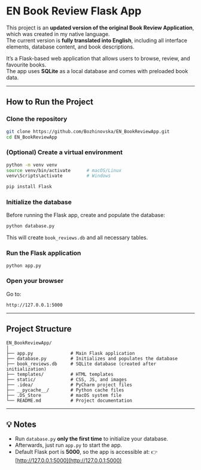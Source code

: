 # EN Book Review Flask App

This project is an **updated version of the original Book Review Application**, which was created in my native language.  
The current version is **fully translated into English**, including all interface elements, database content, and book descriptions.  

It’s a Flask-based web application that allows users to browse, review, and favourite books.  
The app uses **SQLite** as a local database and comes with preloaded book data.

---

## How to Run the Project

### Clone the repository
```bash
git clone https://github.com/Bozhinovska/EN_BookReviewApp.git
cd EN_BookReviewApp
````

### (Optional) Create a virtual environment

```bash
python -m venv venv
source venv/bin/activate      # macOS/Linux
venv\Scripts\activate         # Windows
```

```bash
pip install Flask
```

### Initialize the database

Before running the Flask app, create and populate the database:

```bash
python database.py
```

This will create `book_reviews.db` and all necessary tables.

### Run the Flask application

```bash
python app.py
```

### Open your browser

Go to:

```
http://127.0.0.1:5000
```

---

## Project Structure

```
EN_BookReviewApp/
│
├── app.py              # Main Flask application
├── database.py         # Initializes and populates the database
├── book_reviews.db     # SQLite database (created after initialization)
├── templates/          # HTML templates
├── static/             # CSS, JS, and images
├── .idea/              # PyCharm project files
├── __pycache__/        # Python cache files
├── .DS_Store           # macOS system file
└── README.md           # Project documentation
```

---

## 💡 Notes

* Run `database.py` **only the first time** to initialize your database.
* Afterwards, just run `app.py` to start the app.
* Default Flask port is **5000**, so the app is accessible at:
  👉 [http://127.0.0.1:5000](http://127.0.0.1:5000)


```

